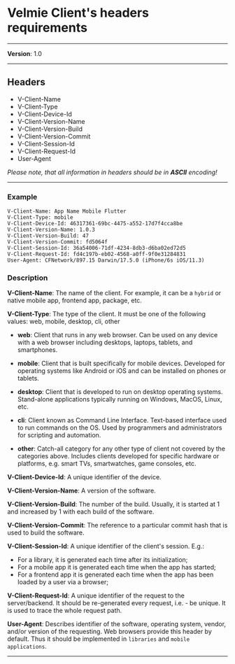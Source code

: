 # Velmie Client's headers requirements

---

**Version**: 1.0

---

## Headers

* V-Client-Name
* V-Client-Type
* V-Client-Device-Id
* V-Client-Version-Name
* V-Client-Version-Build
* V-Client-Version-Commit
* V-Client-Session-Id
* V-Client-Request-Id
* User-Agent

*Please note, that all information in headers should be in **ASCII** encoding!*

---

### Example

```
V-Client-Name: App Name Mobile Flutter
V-Client-Type: mobile
V-Client-Device-Id: 46317361-69bc-4475-a552-17d7f4cca8be
V-Client-Version-Name: 1.0.3
V-Client-Version-Build: 47
V-Client-Version-Commit: fd5064f
V-Client-Session-Id: 36a54006-71df-4234-8db3-d6ba02ed72d5
V-Client-Request-Id: fd4c197b-eb02-4568-a0ff-9f0e31284831
User-Agent: CFNetwork/897.15 Darwin/17.5.0 (iPhone/6s iOS/11.3)
```

### Description

**V-Client-Name**: The name of the client. For example, it can be a `hybrid` or native mobile app, frontend app,
package, etc.

**V-Client-Type**: The type of the client. It must be one of the following values: web, mobile, desktop, cli, other

- **web**: Client that runs in any web browser. Can be used on any device with a web browser including desktops,
  laptops, tablets, and smartphones.

- **mobile**: Client that is built specifically for mobile devices. Developed for operating systems like Android or iOS
  and can be installed on phones or tablets.

- **desktop**: Client that is developed to run on desktop operating systems. Stand-alone applications typically running
  on Windows, MacOS, Linux, etc.

- **cli**: Client known as Command Line Interface. Text-based interface used to run commands on the OS. Used by
  programmers and administrators for scripting and automation.

- **other**: Catch-all category for any other type of client not covered by the categories above. Includes clients
  developed for specific hardware or platforms, e.g. smart TVs, smartwatches, game consoles, etc.

**V-Client-Device-Id**: A unique identifier of the device.

**V-Client-Version-Name**: A version of the software.

**V-Client-Version-Build**: The number of the build. Usually, it is started at 1 and increased by 1 with each build of
the software.

**V-Client-Version-Commit**: The reference to a particular commit hash that is used to build the software.

**V-Client-Session-Id**: A unique identifier of the client's session. E.g.:

* For a library, it is generated each time after its initialization;
* For a mobile app it is generated each time when the app has started;
* For a frontend app it is generated each time when the app has been loaded by a user via a browser;

**V-Client-Request-Id**: A unique identifier of the request to the server/backend. It should be re-generated every
request, i.e. - be unique. It is used to trace the whole request path.

**User-Agent**: Describes identifier of the software, operating system, vendor, and/or version of the requesting. Web
browsers provide this header by default. Thus it should be implemented in `libraries` and `mobile applications`.

---
